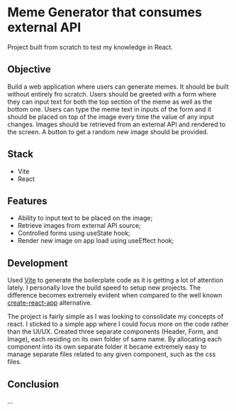 # Meme Generator that consumes external API
Project built from scratch to test my knowledge in React.

## Objective
Build a web application where users can generate memes. It should be built without entirely fro scratch. Users should be greeted with a form where they can input text for both the top section of the meme as well as the bottom one. Users can type the meme text in inputs of the form and it should be placed on top of the image every time the value of any input changes. Images should be retrieved from an external API and rendered to the screen. A button to get a random new image should be provided.

## Stack
 - Vite
 - React
 
## Features
- Ability to input text to be placed on the image;
- Retrieve images from external API source;
- Controlled forms using useState hook;
- Render new image on app load using useEffect hook;

## Development
Used [Vite](https://vitejs.dev/) to generate the boilerplate code as it is getting a lot of attention lately. I personally love the build speed to setup new projects. The difference becomes extremely evident when compared to the well known [create-react-app](https://create-react-app.dev/) alternative.

The project is fairly simple as I was looking to consolidate my concepts of react. I sticked to a simple app where I could focus more on the code rather than the UI/UX. Created three separate components (Header, Form, and Image), each residing on its own folder of same name. By allocating each component into its own separate folder it became extremely easy to manage separate files related to any given component, such as the css files. 

## Conclusion
...
